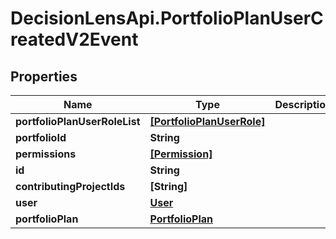 # DecisionLensApi.PortfolioPlanUserCreatedV2Event

## Properties
Name | Type | Description | Notes
------------ | ------------- | ------------- | -------------
**portfolioPlanUserRoleList** | [**[PortfolioPlanUserRole]**](PortfolioPlanUserRole.md) |  | [optional] 
**portfolioId** | **String** |  | [optional] 
**permissions** | [**[Permission]**](Permission.md) |  | [optional] 
**id** | **String** |  | [optional] 
**contributingProjectIds** | **[String]** |  | [optional] 
**user** | [**User**](User.md) |  | [optional] 
**portfolioPlan** | [**PortfolioPlan**](PortfolioPlan.md) |  | [optional] 


